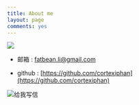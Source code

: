 ```yaml
---
title: About me
layout: page
comments: yes
---
```

  
![](http://www.californiaindianeducation.org/science_lab/pics/space_photos/Andromeda_Galaxy.jpg)



- 邮箱 : fatbean.li@gmail.com

- github : [https://github.com/cortexiphan](https://github.com/cortexiphan)

<a target="_blank" href="http://mail.163.com/share/mail2me.htm#email=103111100095109111100101064121101097104046110101116" style="text-decoration:none;"><img src="http://mimg.127.net/xm/all/share/120111/img/mailme_5_big.png" alt="给我写信"/></a>
